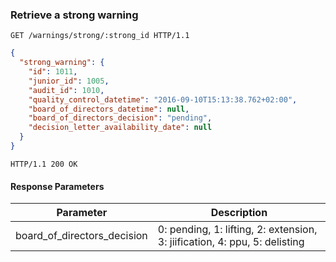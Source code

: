 ### Retrieve a strong warning

```http
GET /warnings/strong/:strong_id HTTP/1.1
```

```json
{
  "strong_warning": {
    "id": 1011,
    "junior_id": 1005,
    "audit_id": 1010,
    "quality_control_datetime": "2016-09-10T15:13:38.762+02:00",
    "board_of_directors_datetime": null,
    "board_of_directors_decision": "pending",
    "decision_letter_availability_date": null
  }
}
```

```http
HTTP/1.1 200 OK
```

#### Response Parameters

Parameter                              | Description
-------------------------------------- | ------
board_of_directors_decision            | 0: pending, 1: lifting, 2: extension, 3: jiification, 4: ppu, 5: delisting
